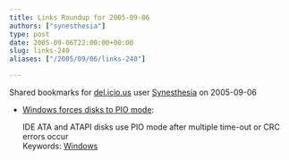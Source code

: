 ```yaml
---
title: Links Roundup for 2005-09-06
authors: ["synesthesia"]
type: post
date: 2005-09-06T22:00:00+00:00
slug: links-240 
aliases: ["/2005/09/06/links-240"]

---
```

Shared bookmarks for [del.icio.us][1] user  [Synesthesia][2] on 2005-09-06

  * [Windows forces disks to PIO mode][3]:
  
    IDE ATA and ATAPI disks use PIO mode after multiple time-out or CRC errors occur   
    Keywords: [Windows][4]

 [1]: https://del.icio.us/
 [2]: https://del.icio.us/synesthesia
 [3]: https://support.microsoft.com/default.aspx?scid=kb;en-us;817472 "https://support.microsoft.com/default.aspx?scid=kb;en-us;817472"
 [4]: https://del.icio.us/synesthesia/Windows
